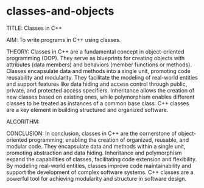 # classes-and-objects

TITLE: Classes in C++

AIM: To write programs in C++ using classes.

THEORY: Classes in C++ are a fundamental concept in object-oriented programming (OOP). They serve as blueprints for creating objects with attributes (data members) and behaviors (member functions or methods). Classes encapsulate data and methods into a single unit, promoting code reusability and modularity. They facilitate the modeling of real-world entities and support features like data hiding and access control through public, private, and protected access specifiers. Inheritance allows the creation of new classes based on existing ones, while polymorphism enables different classes to be treated as instances of a common base class. C++ classes are a key element in building structured and organized software.

ALGORITHM:

CONCLUSION: In conclusion, classes in C++ are the cornerstone of object-oriented programming, enabling the creation of organized, reusable, and modular code. They encapsulate data and methods within a single unit, promoting abstraction and data hiding. Inheritance and polymorphism expand the capabilities of classes, facilitating code extension and flexibility. By modeling real-world entities, classes improve code maintainability and support the development of complex software systems. C++ classes are a powerful tool for achieving modularity and structure in software design.
